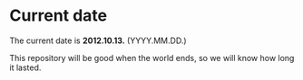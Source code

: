 # Current date

The current date is **2012.10.13.** (YYYY.MM.DD.)

This repository will be good when the world ends, so we will know how long it lasted.